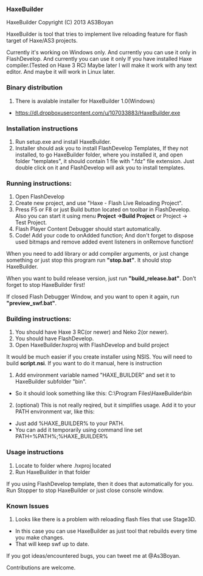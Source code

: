 ### HaxeBuilder

HaxeBuilder Copyright (C) 2013 AS3Boyan

HaxeBuilder is tool that tries to implement live reloading feature for flash target of Haxe/AS3 projects.

Currently it's working on Windows only.
And currently you can use it only in FlashDevelop.
And currently you can use it only If you have installed Haxe compiler.(Tested on Haxe 3 RC)
Maybe later I will make it work with any text editor.
And maybe it will work in Linux later.

### Binary distribution
1. There is avalable installer for HaxeBuilder 1.0(Windows)
 * https://dl.dropboxusercontent.com/u/107033883/HaxeBuilder.exe

### Installation instructions
1. Run setup.exe and install HaxeBuilder.
2. Installer should ask you to install FlashDevelop Templates,
If they not installed, to go HaxeBuilder folder, where you installed it, 
and open folder "templates", it should contain 1 file with ".fdz" file extension. 
Just double click on it and FlashDevelop will ask you to install templates.

### Running instructions:
1. Open FlashDevelop
2. Create new project, and use "Haxe - Flash Live Reloading Project".
3. Press F5 or F8 or just Build button located on toolbar in FlashDevelop.
Also you can start it using menu __Project ->Build Project__ or Project -> Test Project.
4. Flash Player Content Debugger should start automatically.
5. Code! 
Add your code to onAdded function;
And don't forget to dispose used bitmaps and remove added event listeners in onRemove function!

When you need to add library or add compiler arguments, or just change something
or just stop this program run __"stop.bat"__. It should stop HaxeBuilder.

When you want to build release version, just run __"build_release.bat"__. Don't forget to stop HaxeBuilder first!

If closed Flash Debugger Window, and you want to open it again, run __"preview_swf.bat"__.

### Building instructions:
1. You should have Haxe 3 RC(or newer) and Neko 2(or newer).
2. You should have FlashDevelop.
3. Open HaxeBuilder.hxproj with FlashDevelop and build project

It would be much easier if you create installer using NSIS. You will need to build __script.nsi__.
If you want to do it manual, here is instruction
1. Add environment variable named "HAXE_BUILDER" and set it to HaxeBuilder subfolder "bin".
 * So it should look something like this: C:\Program Files\HaxeBuilder\bin
2. (optional) This is not really reqired, but it simplifies usage. Add it to your PATH environment var, like this:
 * Just add %HAXE_BUILDER% to your PATH. 
 * You can add it temporarily using command line set PATH=%PATH%;%HAXE_BUILDER%

### Usage instructions
1. Locate to folder where .hxproj located
2. Run HaxeBuilder in that folder
 
If you using FlashDevelop template, then it does that automatically for you.
Run Stopper to stop HaxeBuilder or just close console window.

### Known Issues
1. Looks like there is a problem with reloading flash files that use Stage3D. 
  * In this case you can use HaxeBuilder as just tool that rebuilds every time you make changes. 
  * That will keep swf up to date.

If you got ideas/encountered bugs, you can tweet me at @As3Boyan.

Contributions are welcome.

